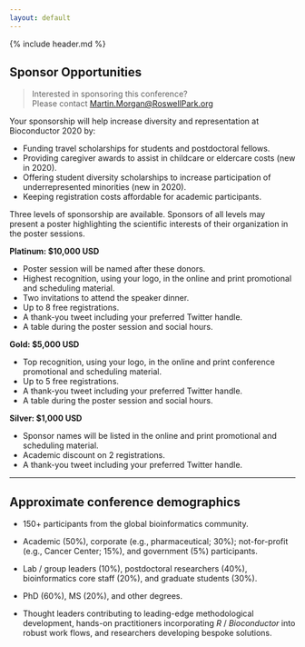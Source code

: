 ```yaml
---
layout: default
---
```


{% include header.md %}

## Sponsor Opportunities

> Interested in sponsoring this conference? <br> 
Please contact <Martin.Morgan@RoswellPark.org>

Your sponsorship will help increase diversity and representation at Bioconductor 2020 by:

- Funding travel scholarships for students and postdoctoral fellows.
- Providing caregiver awards to assist in childcare or eldercare costs (new in 2020).
- Offering student diversity scholarships to increase participation of underrepresented minorities (new in 2020).
- Keeping registration costs affordable for academic participants.

Three levels of sponsorship are available. Sponsors of all levels may present a poster highlighting the scientific interests of their organization in the poster sessions.

**Platinum: $10,000 USD**

- Poster session will be named after these donors. 
- Highest recognition, using your logo, in the online and print promotional and scheduling material. 
- Two invitations to attend the speaker dinner.
- Up to 8 free registrations.
- A thank-you tweet including your preferred Twitter handle. 
- A table during the poster session and social hours.

**Gold: $5,000 USD**

- Top recognition, using your logo, in the online and print conference promotional and scheduling material. 
- Up to 5 free registrations. 
- A thank-you tweet including your preferred Twitter handle. 
- A table during the poster session and social hours.

**Silver: $1,000 USD**

- Sponsor names will be listed in the online and print promotional and scheduling material.
- Academic discount on 2 registrations.
- A thank-you tweet including your preferred Twitter handle.

***

## Approximate conference demographics

- 150+ participants from the global bioinformatics community.

- Academic (50%), corporate (e.g., pharmaceutical; 30%);
  not-for-profit (e.g., Cancer Center; 15%), and government (5%)
  participants.

- Lab / group leaders (10%), postdoctoral researchers (40%),
  bioinformatics core staff (20%), and graduate students (30%).

- PhD (60%), MS (20%), and other degrees.

- Thought leaders contributing to leading-edge methodological
  development, hands-on practitioners incorporating _R_ /
  _Bioconductor_ into robust work flows, and researchers developing
  bespoke solutions.